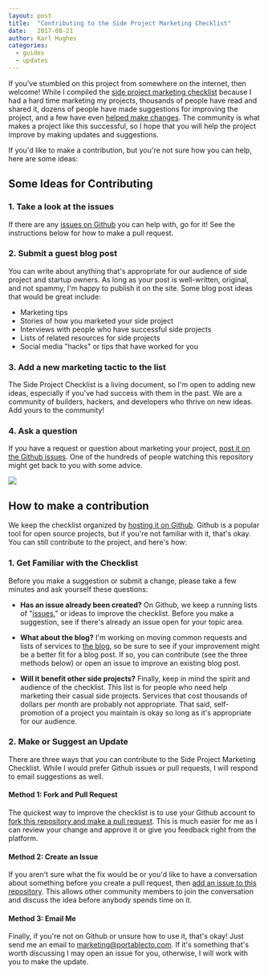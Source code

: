 ```yaml
---
layout: post
title:  "Contributing to the Side Project Marketing Checklist"
date:   2017-08-21
author: Karl Hughes
categories:
  - guides
  - updates
---
```


If you've stumbled on this project from somewhere on the internet, then welcome! While I compiled the [side project marketing checklist](https://www.sideprojectchecklist.com/marketing-checklist/) because I had a hard time marketing my projects, thousands of people have read and shared it, dozens of people have made suggestions for improving the project, and a few have even [helped make changes](https://github.com/portable-cto/side-project-marketing/graphs/contributors). The community is what makes a project like this successful, so I hope that you will help the project improve by making updates and suggestions.

If you'd like to make a contribution, but you're not sure how you can help, here are some ideas:

## Some Ideas for Contributing

### 1. Take a look at the issues

If there are any [issues on Github](https://github.com/portable-cto/side-project-marketing/issues) you can help with, go for it! See the instructions below for how to make a pull request.

### 2. Submit a guest blog post

You can write about anything that's appropriate for our audience of side project and startup owners. As long as your post is well-written, original, and not spammy, I'm happy to publish it on the site. Some blog post ideas that would be great include:
 
- Marketing tips
- Stories of how you marketed your side project
- Interviews with people who have successful side projects
- Lists of related resources for side projects
- Social media "hacks" or tips that have worked for you

### 3. Add a new marketing tactic to the list

The Side Project Checklist is a living document, so I'm open to adding new ideas, especially if you've had success with them in the past. We are a community of builders, hackers, and developers who thrive on new ideas. Add yours to the community!

### 4. Ask a question

If you have a request or question about marketing your project, [post it on the Github issues](https://github.com/portable-cto/side-project-marketing/issues). One of the hundreds of people watching this repository might get back to you with some advice.

![](https://i.imgur.com/oVpnacQ.jpg)

## How to make a contribution

We keep the checklist organized by [hosting it on Github](https://github.com/portable-cto/side-project-marketing). Github is a popular tool for open source projects, but if you're not familiar with it, that's okay. You can still contribute to the project, and here's how:

### 1. Get Familiar with the Checklist

Before you make a suggestion or submit a change, please take a few minutes and ask yourself these questions:

- **Has an issue already been created?** On Github, we keep a running lists of "[issues](https://github.com/portable-cto/side-project-marketing/issues)," or ideas to improve the checklist. Before you make a suggestion, see if there's already an issue open for your topic area.

- **What about the blog?** I'm working on moving common requests and lists of services to [the blog](https://www.sideprojectchecklist.com/blog/), so be sure to see if your improvement might be a better fit for a blog post. If so, you can contribute (see the three methods below) or open an issue to improve an existing blog post.

- **Will it benefit other side projects?** Finally, keep in mind the spirit and audience of the checklist. This list is for people who need help marketing their casual side projects. Services that cost thousands of dollars per month are probably not appropriate. That said, self-promotion of a project you maintain is okay so long as it's appropriate for our audience.

### 2. Make or Suggest an Update

There are three ways that you can contribute to the Side Project Marketing Checklist. While I would prefer Github issues or pull requests, I will respond to email suggestions as well.

#### Method 1: Fork and Pull Request

The quickest way to improve the checklist is to use your Github account to [fork this repository and make a pull request](https://blog.scottlowe.org/2015/01/27/using-fork-branch-git-workflow/). This is much easier for me as I can review your change and approve it or give you feedback right from the platform.

#### Method 2: Create an Issue

If you aren't sure what the fix would be or you'd like to have a conversation about something before you create a pull request, then [add an issue to this repository](https://help.github.com/articles/creating-an-issue/). This allows other community members to join the conversation and discuss the idea before anybody spends time on it.

#### Method 3: Email Me

Finally, if you're not on Github or unsure how to use it, that's okay! Just send me an email to [marketing@portablecto.com](mailto:marketing@portablecto.com). If it's something that's worth discussing I may open an issue for you, otherwise, I will work with you to make the update.
